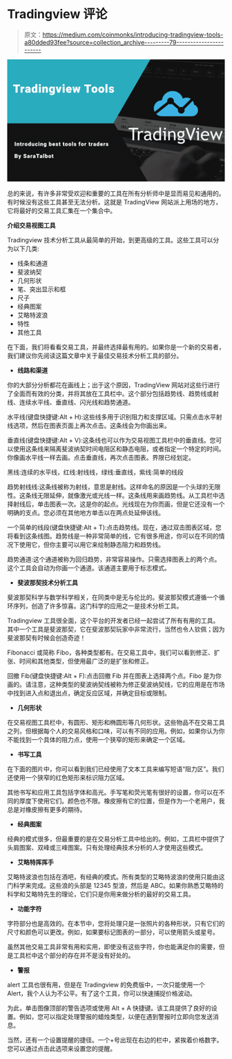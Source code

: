 # Tradingview 评论

> 原文：<https://medium.com/coinmonks/introducing-tradingview-tools-a80dded93fee?source=collection_archive---------79----------------------->

![](img/1fe67e3566feab43bd369c41f56c1f3d.png)

总的来说，有许多非常受欢迎和重要的工具在所有分析师中是显而易见和通用的。有时候没有这些工具甚至无法分析。这就是 TradingView 网站派上用场的地方，它将最好的交易工具汇集在一个集合中。

**介绍交易视图工具**

Tradingview 技术分析工具从最简单的开始，到更高级的工具。这些工具可以分为以下几类:

*   线条和通道
*   斐波纳契
*   几何形状
*   笔、突出显示和框
*   尺子
*   经典图案
*   艾略特波浪
*   特性
*   其他工具

在下面，我们将看看交易工具，并最终选择最有用的。如果你是一个新的交易者，我们建议你先阅读这篇文章中关于最佳交易技术分析工具的部分。

*   **线路和渠道**

你的大部分分析都花在画线上；出于这个原因，TradingView 网站对这些行进行了全面而有效的分类，并将其放在工具栏中。这个部分包括趋势线、趋势线或射线、连续水平线、垂直线、闪光线和趋势通道。

水平线(键盘快捷键:Alt + H):这些线多用于识别阻力和支撑区域。只需点击水平射线选项，然后在图表页面上再次点击。这条线会为你画出来。

垂直线(键盘快捷键:Alt + V):这条线也可以作为交易视图工具栏中的垂直线。您可以使用这条线来隔离斐波纳契时间电阻区和静态电阻，或者指定一个特定的时间。你像画水平线一样去画。点击垂直线，再次点击图表。界限已经划定。

黑线:连续的水平线，红线:射线线，绿线:垂直线，紫线:简单的线段

趋势射线线:这条线被称为射线，意思是射线。这样命名的原因是一个头球的无限性。这条线无限延伸，就像激光或光线一样。这条线用来画趋势线。从工具栏中选择射线后，单击图表一次。这是你的起点。光线现在为你而画，但是它还没有一个明确的支点。您必须在其他地方单击以在两点处延伸该线。

一个简单的线段(键盘快捷键:Alt + T):点击趋势线。现在，通过双击图表区域，您将看到这条线图。趋势线是一种非常简单的线，它有很多用途，你可以在不同的情况下使用它，但你主要可以用它来绘制静态阻力和趋势线。

趋势通道:这个通道被称为回归趋势，非常容易操作。只需选择图表上的两个点。这个工具会自动为你画一个通道。该通道主要用于标志模式。

*   **斐波那契技术分析工具**

斐波那契科学与数学科学相关，在同类中是无与伦比的。斐波那契模式遵循一个循环序列，创造了许多惊喜。这门科学的应用之一是技术分析工具。

Tradingview 工具很全面，这个平台的开发者已经一起尝试了所有有用的工具。其中一个工具是斐波那契，它在斐波那契玩家中非常流行，当然也令人钦佩；因为斐波那契有时候会创造奇迹！

Fibonacci 或简称 Fibo，各种类型都有。在交易工具中，我们可以看到修正、扩张、时间和其他类型，但使用最广泛的是扩张和修正。

回撤 Fib(键盘快捷键:Alt + F):点击回撤 Fib 并在图表上选择两个点。Fibo 是为你画的。请注意，这种类型的斐波纳契线被称为修正斐波纳契线，它的应用是在市场中找到进入点和退出点，确定反应区域，并确定目标或限制。

*   **几何形状**

在交易视图工具栏中，有圆形、矩形和椭圆形等几何形状。这些物品不在交易工具之列，但根据每个人的交易风格和口味，可以有不同的应用。例如，如果你认为你不能找到一个具体的阻力点，使用一个狭窄的矩形来确定一个区域。

*   **书写工具**

在下面的图片中，你可以看到我们已经使用了文本工具来编写短语“阻力区”。我们还使用一个狭窄的红色矩形来标识阻力区域。

其他书写和应用工具包括字体和高光。手写笔和荧光笔有很好的设置，你可以在不同的厚度下使用它们。颜色也不限。橡皮擦有它的位置，但是作为一个老用户，我总是对橡皮擦有更多的期待。

*   **经典图案**

经典的模式很多，但最重要的是在交易分析工具中给出的。例如，工具栏中提供了头肩图案、双峰或三峰图案。只有处理经典技术分析的人才使用这些模式。

*   **艾略特挥挥手**

艾略特波浪也包括在酒吧，有经典的模式。所有类型的艾略特波浪的使用只能由这门科学来完成。这些浪的头部是 12345 型浪，然后是 ABC。如果你熟悉艾略特的科学和艾略特先生的理论，它们只是你用来做分析的最好的交易工具。

*   **功能字符**

字符部分也是高效的。在本节中，您将处理只是一张照片的各种形状，只有它们的尺寸和颜色可以更改。例如，如果要标记图表的一部分，可以使用箭头或星号。

虽然其他交易工具非常有用和实用，即使没有这些字符，你也能满足你的需要，但是工具栏中这个部分的存在并不是没有好处的。

*   **警报**

alert 工具也很有用，但是在 Tradingview 的免费版中，一次只能使用一个 Alert，我个人认为不公平。有了这个工具，你可以快速捕捉价格波动。

为此，单击图像顶部的警告选项或使用 Alt + A 快捷键。该工具提供了良好的设置。例如，您可以指定处理警报的蜡烛类型，以便在遇到警报时立即向您发送消息。

当然，还有一个设置提醒的捷径。一个+号出现在右边的栏中，紧挨着价格数字。您可以通过点击此选项来设置您的提醒。